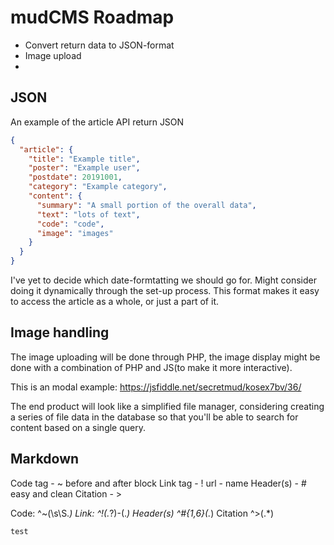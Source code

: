 # mudCMS Roadmap

- Convert return data to JSON-format
- Image upload
- 

## JSON

An example of the article API return JSON
```JSON
{
  "article": {
    "title": "Example title",
    "poster": "Example user",
    "postdate": 20191001,
    "category": "Example category",
    "content": {
      "summary": "A small portion of the overall data",
      "text": "lots of text",
      "code": "code",
      "image": "images"
    }
  }
}
```

I've yet to decide which date-formtatting we should go for. Might consider doing it dynamically through the set-up process.
This format makes it easy to access the article as a whole, or just a part of
it. 

## Image handling

The image uploading will be done through PHP, the image display might be done with a combination of PHP and JS(to make it more interactive). 

This is an modal example:
    https://jsfiddle.net/secretmud/kosex7bv/36/

The end product will look like a simplified file manager, considering creating a series of file data in the database so that you'll be able to search for content based on a single query. 


## Markdown

Code tag  - ~ before and after block
Link tag  - ! url - name
Header(s) - # easy and clean
Citation  - >

Code:
^~(\s\S.*)
Link:
^!(.*?)-(.*)
Header(s)
^#{1,6}(.*)
Citation
^>(.*)

```php
test
```